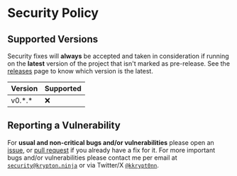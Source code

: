 # Security Policy

## Supported Versions

Security fixes will **always** be accepted and taken in consideration if running on the **latest** version of the
project that isn't marked as pre-release. See the [releases](https://github.com/kkrypt0nn/simple-semaphore/releases) page
to know which version is the latest.

| Version  | Supported |
|----------|-----------|
| v0.\*.\* | :x:       |

## Reporting a Vulnerability

For **usual and non-critical bugs and/or vulnerabilities** please open
an [issue](https://github.com/kkrypt0nn/simple-semaphore/issues),
or [pull request](https://github.com/kkrypt0nn/simple-semaphore/pulls) if you already have a fix for it. For more
important bugs and/or vulnerabilities please contact me per email
at [`security@krypton.ninja`](mailto:security@krypton.ninja) or via
Twitter/X [`@kkrypt0nn`](https://twitter.com/kkrypt0nn).

